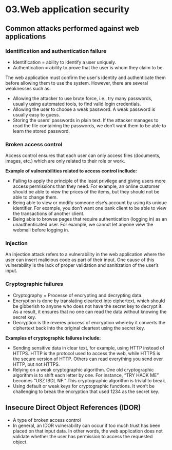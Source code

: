 # 03.Web application security

## Common attacks performed against web applications

### Identification and authentication failure
- Identification = ability to identify a user uniquely.
- Authentication = ability to prove that the user is whom they claim to be.

The web application must confirm the user's identity and authenticate them before allowing them to use the system. However, there are several weaknesses such as:
- Allowing the attacker to use brute force, i.e., try many passwords, usually using automated tools, to find valid login credentials.
- Allowing the user to choose a weak password. A weak password is usually easy to guess.
- Storing the users’ passwords in plain text. If the attacker manages to read the file containing the passwords, we don’t want them to be able to learn the stored password.

### Broken access control
Access control ensures that each user can only access files (documents, images, etc.) which are only related to their role or work.

**Example of vulnerabilities related to access control incllude:**
- Failing to apply the principle of the least privilege and giving users more access permissions than they need. For example, an online customer should be able to view the prices of the items, but they should not be able to change them.
- Being able to view or modify someone else’s account by using its unique identifier. For example, you don’t want one bank client to be able to view the transactions of another client.
- Being able to browse pages that require authentication (logging in) as an unauthenticated user. For example, we cannot let anyone view the webmail before logging in.

### Injection
An injection attack refers to a vulnerability in the web application where the user can insert malicious code as part of their input. One cause of this vulnerability is the lack of proper validation and sanitization of the user’s input.

### Cryptographic failures
- Cryptography = Processe of encrypting and decrypting data.
- Encryption is done by translating cleartext into ciphertext,  which should be gibberish to anyone who does not have the secret key to decrypt it.  As a result, it ensures that no one can read the data without knowing the secret key.
- Decryption is the reveres process of encryption whereby it converts the ciphertext back into the original cleartext using the secret key.

**Examples of cryptographic failures include:**
- Sending sensitive data in clear text, for example, using HTTP instead of HTTPS. HTTP is the protocol used to access the web, while HTTPS is the secure version of HTTP. Others can read everything you send over HTTP, but not HTTPS.
- Relying on a weak cryptographic algorithm. One old cryptographic algorithm is to shift each letter by one. For instance, “TRY HACK ME” becomes “USZ IBDL NF.” This cryptographic algorithm is trivial to break.
- Using default or weak keys for cryptographic functions. It won’t be challenging to break the encryption that used 1234 as the secret key.

## Insecure Direct Object References (IDOR)
- A type of broken access control
- In general, an IDOR vulnerability can occur if too much trust has been placed on that input data. In other words, the web application does not validate whether the user has permission to access the requested object.
